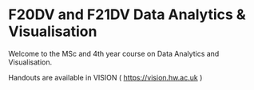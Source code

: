F20DV and F21DV Data Analytics &amp; Visualisation
==
Welcome to the MSc and 4th year course on Data Analytics and Visualisation.

Handouts are available in VISION ( https://vision.hw.ac.uk )
